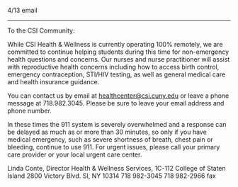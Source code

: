 4/13 email

----


To the CSI Community:
  
While CSI Health & Wellness is currently operating 100% remotely, we are committed to continue helping students during this time for non-emergency health questions and concerns.  Our nurses and nurse practitioner will assist with reproductive health concerns including how to access birth control, emergency contraception, STI/HIV testing, as well as general medical care and health insurance guidance.
 
You can contact us by email at healthcenter@csi.cuny.edu or leave a  phone message at 718.982.3045.  Please be sure to leave your email address and phone number.   
 
In these times the 911 system is severely overwhelmed and a response can be delayed as much as or more than 30 minutes, so only if you have medical emergency, such as severe shortness of breath, chest pain or bleeding, continue to use 911. For urgent issues, please call your primary care provider or your local urgent care center.  
 
 
  
Linda Conte, Director
Health & Wellness Services, 1C-112
College of Staten Island
2800 Victory Blvd. SI, NY 10314
718 982-3045
718 982-2966 fax
 
